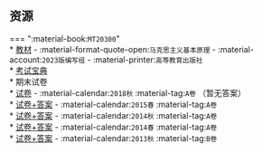 ## 资源  
=== ":material-book:`MT20300`"  
    * [教材](https://api.mir6.com/api/lanzou?url=https://cqu-openlib.lanzout.com/i2GlN244kd4d&down=true) - :material-format-quote-open:`马克思主义基本原理` - :material-account:`2023版编写组` - :material-printer:`高等教育出版社`  
    * [考试宝典](https://api.mir6.com/api/lanzou?url=https://cqu-openlib.lanzout.com/iuQ0C2ji7ljc&down=true)  
    * 期末试卷  
        * [试卷](https://api.mir6.com/api/lanzou?url=https://cqu-openlib.lanzout.com/iXktN244kech&down=true) - :material-calendar:`2018秋` :material-tag:`A卷` （暂无答案）  
        * [试卷+答案](https://api.mir6.com/api/lanzou?url=https://cqu-openlib.lanzout.com/i1HzZ244ke8d&down=true) - :material-calendar:`2015春` :material-tag:`A卷`  
        * [试卷+答案](https://api.mir6.com/api/lanzou?url=https://cqu-openlib.lanzout.com/i7hV5244ke5a&down=true) - :material-calendar:`2014秋` :material-tag:`A卷`  
        * [试卷+答案](https://api.mir6.com/api/lanzou?url=https://cqu-openlib.lanzout.com/i1sLj244ke0f&down=true) - :material-calendar:`2014春` :material-tag:`A卷`  
        * [试卷+答案](https://api.mir6.com/api/lanzou?url=https://cqu-openlib.lanzout.com/iUpPr244kdva&down=true) - :material-calendar:`2013秋` :material-tag:`B卷`  